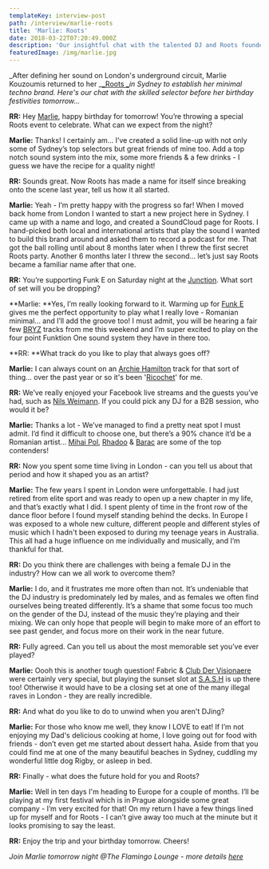 ```yaml
---
templateKey: interview-post
path: /interview/marlie-roots
title: 'Marlie: Roots'
date: 2018-03-22T07:20:49.000Z
description: 'Our insightful chat with the talented DJ and Roots founder, Marlie...'
featuredImage: /img/marlie.jpg
---
```

_After defining her sound on London's underground circuit, Marlie Kouzoumis returned to her _[_Roots _](https://www.facebook.com/rootsmusicaustralia)_in Sydney to establish her minimal techno brand. Here's our chat with the skilled selector before her birthday festivities tomorrow..._

**RR:** Hey [Marlie](https://www.facebook.com/marliedj/), happy birthday for tomorrow! You’re throwing a special Roots event to celebrate. What can we expect from the night?

**Marlie:** Thanks! I certainly am... I’ve created a solid line-up with not only some of Sydney’s top selectors but great friends of mine too. Add a top notch sound system into the mix, some more friends & a few drinks - I guess we have the recipe for a quality night! 

**RR:** Sounds great. Now Roots has made a name for itself since breaking onto the scene last year, tell us how it all started.

**Marlie:** Yeah - I’m pretty happy with the progress so far! When I moved back home from London I wanted to start a new project here in Sydney. I came up with a name and logo, and created a SoundCloud page for Roots. I hand-picked both local and international artists that play the sound I wanted to build this brand around and asked them to record a podcast for me. That got the ball rolling until about 8 months later when I threw the first secret Roots party. Another 6 months later I threw the second… let’s just say Roots became a familiar name after that one.

**RR:** You’re supporting Funk E on Saturday night at the [Junction](https://www.facebook.com/TheJunctionBondi/). What sort of set will you be dropping?

**Marlie: **Yes, I’m really looking forward to it. Warming up for [Funk E](https://www.facebook.com/FunkEtheDJ/) gives me the perfect opportunity to play what I really love - Romanian minimal... and I’ll add the groove too! I must admit, you will be hearing a fair few [BRYZ](https://www.facebook.com/Emanuelbryz) tracks from me this weekend and I’m super excited to play on the four point Funktion One sound system they have in there too.

**RR: **What track do you like to play that always goes off?

**Marlie:** I can always count on an [Archie Hamilton](https://www.facebook.com/archiehamiltonmusic) track for that sort of thing... over the past year or so it's been '[Ricochet](https://www.beatport.com/track/ricochet-original-mix/9408300)' for me.

**RR:** We’ve really enjoyed your Facebook live streams and the guests you’ve had, such as [Nils Weimann](https://www.facebook.com/nils.weimann.music/). If you could pick any DJ for a B2B session, who would it be?

**Marlie:** Thanks a lot - We’ve managed to find a pretty neat spot I must admit. I’d find it difficult to choose one, but there’s a 90% chance it’d be a Romanian artist... [Mihai Pol](https://www.facebook.com/mihapolprod/), [Rhadoo](https://www.facebook.com/RhadooArpiar/) & [Barac](https://www.facebook.com/baracmusic/) are some of the top contenders! 

**RR:** Now you spent some time living in London - can you tell us about that period and how it shaped you as an artist? 

**Marlie:** The few years I spent in London were unforgettable. I had just retired from elite sport and was ready to open up a new chapter in my life, and that’s exactly what I did. I spent plenty of time in the front row of the dance floor before I found myself standing behind the decks. In Europe I was exposed to a whole new culture, different people and different styles of music which I hadn't been exposed to during my teenage years in Australia. This all had a huge influence on me individually and musically, and I’m thankful for that. 

**RR:** Do you think there are challenges with being a female DJ in the industry? How can we all work to overcome them?

**Marlie:** I do, and it frustrates me more often than not. It’s undeniable that the DJ industry is predominately led by males, and as females we often find ourselves being treated differently. It’s a shame that some focus too much on the gender of the DJ, instead of the music they’re playing and their mixing. We can only hope that people will begin to make more of an effort to see past gender, and focus more on their work in the near future. 

**RR:** Fully agreed. Can you tell us about the most memorable set you’ve ever played?

**Marlie:** Oooh this is another tough question! Fabric & [Club Der Visionaere](https://www.facebook.com/ClubderVisionaere/) were certainly very special, but playing the sunset slot at [S.A.S.H](https://www.facebook.com/sashsundays) is up there too! Otherwise it would have to be a closing set at one of the many illegal raves in London - they are really incredible.  

**RR:** And what do you like to do to unwind when you aren't DJing?

**Marlie:** For those who know me well, they know I LOVE to eat! If I’m not enjoying my Dad's delicious cooking at home, I love going out for food with friends - don’t even get me started about dessert haha. Aside from that you could find me at one of the many beautiful beaches in Sydney, cuddling my wonderful little dog Rigby, or asleep in bed.

**RR:** Finally - what does the future hold for you and Roots? 

**Marlie:** Well in ten days I'm heading to Europe for a couple of months. I’ll be playing at my first festival which is in Prague alongside some great company - I’m very excited for that! On my return I have a few things lined up for myself and for Roots - I can’t give away too much at the minute but it looks promising to say the least.

**RR:** Enjoy the trip and your birthday tomorrow. Cheers! 

_Join Marlie tomorrow night @The Flamingo Lounge - more details [here](https://www.ravereviewz.net/Event/Roots-Potts-Point/84)_
